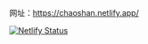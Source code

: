 网址：https://chaoshan.netlify.app/

[![Netlify Status](https://api.netlify.com/api/v1/badges/3c05d984-2614-4d3c-85c1-e1613f334ea4/deploy-status)](https://app.netlify.com/sites/chaoshan/deploys)
